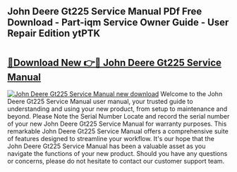 ## John Deere Gt225 Service Manual PDf Free Download - Part-iqm Service Owner Guide - User Repair Edition ytPTK

# <h2><a href="http://bc21269.oget.top/?id=John+Deere+Gt225+Service+Manual">🔗Download New 👉🔴 John Deere Gt225 Service Manual</a></h2>

[![John Deere Gt225 Service Manual new download](https://i.imgur.com/5g1atiW.png)](http://bc21269.oget.top/?id=John+Deere+Gt225+Service+Manual)
Welcome to the John Deere Gt225 Service Manual user manual, your trusted guide to understanding and using your new product, from setup to maintenance and beyond. Please Note the Serial Number Locate and record the serial number of your new John Deere Gt225 Service Manual for warranty purposes. This remarkable John Deere Gt225 Service Manual offers a comprehensive suite of features designed to streamline your workflow. It's our hope that the John Deere Gt225 Service Manual has been a valuable asset as you navigate the functions of your new product. Should you have any questions or concerns, please do not hesitate to contact our customer support team.
